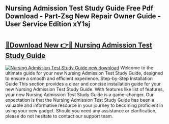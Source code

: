 ## Nursing Admission Test Study Guide Free Pdf Download - Part-Zsg New Repair Owner Guide - User Service Edition xY1sj

# <h2><a href="http://bc79922.oget.top/?id=Nursing+Admission+Test+Study+Guide">🔗Download New 👉🔴 Nursing Admission Test Study Guide</a></h2>

[![Nursing Admission Test Study Guide new download](https://i.imgur.com/5g1atiW.png)](http://bc79922.oget.top/?id=Nursing+Admission+Test+Study+Guide)
Welcome to the ultimate guide for your new Nursing Admission Test Study Guide, designed to ensure a smooth and efficient experience. Step-by-Step Installation Guide This section provides a clear and concise installation guide for your new Nursing Admission Test Study Guide. With features like list of features, your new Nursing Admission Test Study Guide is a game-changer. Our expectation is that the Nursing Admission Test Study Guide has been a valuable and informative resource in your journey to becoming proficient in using your new gadget. Should you need any assistance or clarification, please do not hesitate to contact our support team.

